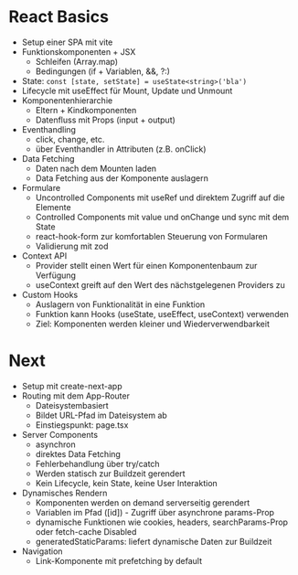 # React Basics

- Setup einer SPA mit vite
- Funktionskomponenten + JSX
  - Schleifen (Array.map)
  - Bedingungen (if + Variablen, &&, ?:)
- State: `const [state, setState] = useState<string>('bla')`
- Lifecycle mit useEffect für Mount, Update und Unmount
- Komponentenhierarchie
  - Eltern + Kindkomponenten
  - Datenfluss mit Props (input + output)
- Eventhandling
  - click, change, etc.
  - über Eventhandler in Attributen (z.B. onClick)
- Data Fetching
  - Daten nach dem Mounten laden
  - Data Fetching aus der Komponente auslagern
- Formulare
  - Uncontrolled Components mit useRef und direktem Zugriff auf die Elemente
  - Controlled Components mit value und onChange und sync mit dem State
  - react-hook-form zur komfortablen Steuerung von Formularen
  - Validierung mit zod
- Context API
  - Provider stellt einen Wert für einen Komponentenbaum zur Verfügung
  - useContext greift auf den Wert des nächstgelegenen Providers zu
- Custom Hooks
  - Auslagern von Funktionalität in eine Funktion
  - Funktion kann Hooks (useState, useEffect, useContext) verwenden
  - Ziel: Komponenten werden kleiner und Wiederverwendbarkeit

# Next

- Setup mit create-next-app
- Routing mit dem App-Router
  - Dateisystembasiert
  - Bildet URL-Pfad im Dateisystem ab
  - Einstiegspunkt: page.tsx
- Server Components
  - asynchron
  - direktes Data Fetching
  - Fehlerbehandlung über try/catch
  - Werden statisch zur Buildzeit gerendert
  - Kein Lifecycle, kein State, keine User Interaktion
- Dynamisches Rendern
  - Komponenten werden on demand serverseitig gerendert
  - Variablen im Pfad ([id]) - Zugriff über asynchrone params-Prop
  - dynamische Funktionen wie cookies, headers, searchParams-Prop oder fetch-cache Disabled
  - generatedStaticParams: liefert dynamische Daten zur Buildzeit
- Navigation
  - Link-Komponente mit prefetching by default
